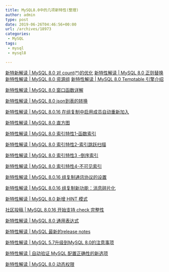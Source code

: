 ```yaml
---
title: MySQL8.0中的几项新特性(整理)
author: admin
type: post
date: 2019-06-26T04:46:56+00:00
url: /archives/18973
categories:
 - MySQL
tags:
 - mysql
 - mysql8

---
```

[新特新解读 | MySQL 8.0 对 count(*)的优化](https://mp.weixin.qq.com/s/DHnGZroN36aC46Erzq6TWg) [新特性解读 | MySQL 8.0 正则替换](https://mp.weixin.qq.com/s/ViGU5i5XlFjDTath_dh6pg) [新特性解读 | MySQL 8.0 资源组](https://mp.weixin.qq.com/s/EOJ_jIhW07ifiYbpXs0lcQ) [新特性解读 | MySQL 8.0 Temptable 引擎介绍](https://mp.weixin.qq.com/s/4oUIW5_vWzWYAx_oMTwHOw)

[新特性解读 | MySQL 8.0 窗口函数详解][1]

[新特性解读 | MySQL 8.0 json到表的转换][2]

[新特性解读 | MySQL 8.0.16 在组复制中启用成员自动重新加入][3]

[新特性解读 | MySQL 8.0 直方图][4]

[新特性解读 | MySQL 8.0 索引特性1-函数索引][5]

[新特性解读 | MySQL 8.0 索引特性2-索引跳跃扫描][6]

[新特性解读 | MySQL 8.0 索引特性3 -倒序索引][7]

[新特性解读 | MySQL 8.0 索引特性4-不可见索引][8]

[新特性解读 | MySQL 8.0.16 组复制通讯协议的设置][9]

[新特性解读 | MySQL 8.0.16 组复制新功能：消息碎片化][10]

[新特性解读 | MySQL 8.0 新增 HINT 模式][11]

[社区投稿 | MySQL 8.0.16 开始支持 check 完整性][12]

[新特性解读 | MySQL 8.0 通用表达式][13]

[新特性解读 | MySQL 最新的release notes][14]

[新特性解读 | MySQL 5.7升级到MySQL 8.0的注意事项][15]

[新特性解读 | 自动验证 MySQL 配置正确性的新选项][16]

[新特性解读 | MySQL 8.0 动态权限](https://mp.weixin.qq.com/s/YAv-rR0ISAG4mTtc2NdnSg)

 [1]: https://mp.weixin.qq.com/s/Ocl2FTQ847Pwxtjp8N7L6w
 [2]: https://mp.weixin.qq.com/s/f-Za9y-6VsAs5VukyftqRA
 [3]: https://mp.weixin.qq.com/s/ZJ9slZVAc5k1BYsX0id2Mg
 [4]: https://mp.weixin.qq.com/s/0NsfuTAVxCMRBz-NMQxA3Q
 [5]: https://mp.weixin.qq.com/s/aCe3UYnEnqGSE90bEFxxMg
 [6]: https://mp.weixin.qq.com/s/J7LfZjhJak_rQ_Ft2sFmVQ
 [7]: https://mp.weixin.qq.com/s/_zTybsp6NQa_gbhGmCySvA
 [8]: https://mp.weixin.qq.com/s/mdpZz9-Em1tQupK6ajYJJg
 [9]: https://mp.weixin.qq.com/s/GOw9Vb9iRV1r1IpvkTyHwQ
 [10]: https://mp.weixin.qq.com/s/U40BPB3N9jBx3NIKUhQXxA
 [11]: https://mp.weixin.qq.com/s/n0BhRLB3crYLoIhmD-dqxQ
 [12]: https://mp.weixin.qq.com/s/xuSDHgzWh4byWaLw-5OsRQ
 [13]: https://mp.weixin.qq.com/s/_ii5NLzsPlj95itwt5PEPA
 [14]: https://mp.weixin.qq.com/s/hscD947ROLZrlYPmbVqSqw
 [15]: https://mp.weixin.qq.com/s/9PqOPLnHCGjoo7X2mF87Cw
 [16]: https://mp.weixin.qq.com/s/Qck8vcBMAT9wk-JW1tNRSQ